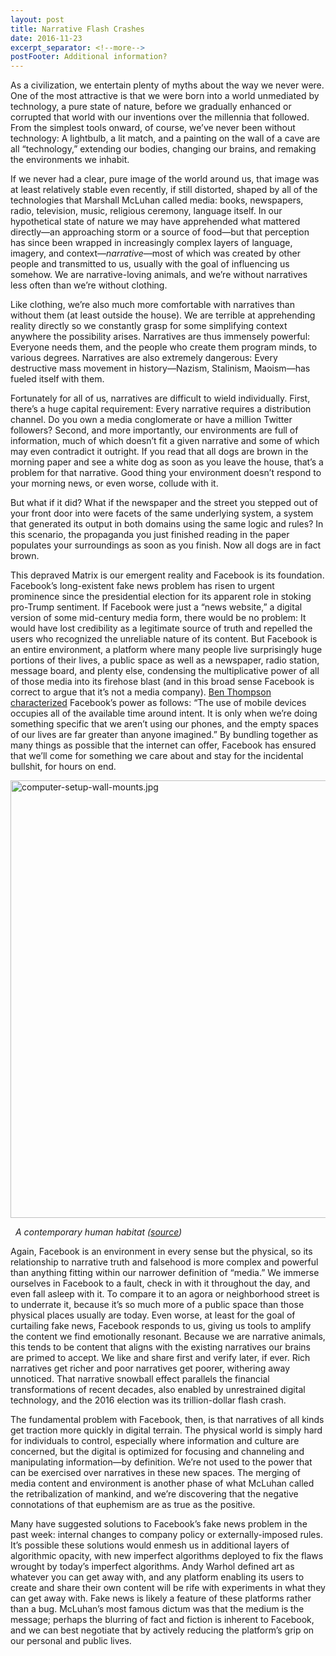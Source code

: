 ```yaml
---
layout: post
title: Narrative Flash Crashes
date: 2016-11-23
excerpt_separator: <!--more-->
postFooter: Additional information?
---
```


As a civilization, we entertain plenty of myths about the way we never were. One of the most attractive is that we were born into a world unmediated by technology, a pure state of nature, before we gradually enhanced or corrupted that world with our inventions over the millennia that followed. From the simplest tools onward, of course, we’ve never been without technology: A lightbulb, a lit match, and a painting on the wall of a cave are all “technology,” extending our bodies, changing our brains, and remaking the environments we inhabit.

If we never had a clear, pure image of the world around us, that image was at least relatively stable even recently, if still distorted, shaped by all of the technologies that Marshall McLuhan called media: books, newspapers, radio, television, music, religious ceremony, language itself. In our hypothetical state of nature we may have apprehended what mattered directly—an approaching storm or a source of food—but that perception has since been wrapped in increasingly complex layers of language, imagery, and context—<em>narrative</em>—most of which was created by other people and transmitted to us, usually with the goal of influencing us somehow. We are narrative-loving animals, and we’re without narratives less often than we’re without clothing.

Like clothing, we’re also much more comfortable with narratives than without them (at least outside the house). We are terrible at apprehending reality directly so we constantly grasp for some simplifying context anywhere the possibility arises. Narratives are thus immensely powerful: Everyone needs them, and the people who create them program minds, to various degrees. Narratives are also extremely dangerous: Every destructive mass movement in history—Nazism, Stalinism, Maoism—has fueled itself with them.

Fortunately for all of us, narratives are difficult to wield individually. First, there’s a huge capital requirement: Every narrative requires a distribution channel. Do you own a media conglomerate or have a million Twitter followers? Second, and more importantly, our environments are full of information, much of which doesn’t fit a given narrative and some of which may even contradict it outright. If you read that all dogs are brown in the morning paper and see a white dog as soon as you leave the house, that’s a problem for that narrative. Good thing your environment doesn’t respond to your morning news, or even worse, collude with it.

But what if it did? What if the newspaper and the street you stepped out of your front door into were facets of the same underlying system, a system that generated its output in both domains using the same logic and rules? In this scenario, the propaganda you just finished reading in the paper populates your surroundings as soon as you finish. Now all dogs are in fact brown.

This depraved Matrix is our emergent reality and Facebook is its foundation. Facebook’s long-existent fake news problem has risen to urgent prominence since the presidential election for its apparent role in stoking pro-Trump sentiment. If Facebook were just a “news website,” a digital version of some mid-century media form, there would be no problem: It would have lost credibility as a legitimate source of truth and repelled the users who recognized the unreliable nature of its content. But Facebook is an entire environment, a platform where many people live surprisingly huge portions of their lives, a public space as well as a newspaper, radio station, message board, and plenty else, condensing the multiplicative power of all of those media into its firehose blast (and in this broad sense Facebook is correct to argue that it’s not a media company). <a href="https://stratechery.com/2015/the-facebook-epoch/">Ben Thompson characterized</a> Facebook’s power as follows: “The use of mobile devices occupies all of the available time around intent. It is only when we’re doing something specific that we aren’t using our phones, and the empty spaces of our lives are far greater than anyone imagined.” By bundling together as many things as possible that the internet can offer, Facebook has ensured that we’ll come for something we care about and stay for the incidental bullshit, for hours on end.

<img class="alignnone size-full wp-image-1338" src="https://kneelingbus.files.wordpress.com/2016/11/computer-setup-wall-mounts.jpg" alt="computer-setup-wall-mounts.jpg" width="1200" height="700" />

<em>  A contemporary human habitat (<a href="https://www.pinterest.com/ahmetddr/setup/">source</a>)</em>

Again, Facebook is an environment in every sense but the physical, so its relationship to narrative truth and falsehood is more complex and powerful than anything fitting within our narrower definition of “media.” We immerse ourselves in Facebook to a fault, check in with it throughout the day, and even fall asleep with it. To compare it to an agora or neighborhood street is to underrate it, because it’s so much more of a public space than those physical places usually are today. Even worse, at least for the goal of curtailing fake news, Facebook responds to us, giving us tools to amplify the content we find emotionally resonant. Because we are narrative animals, this tends to be content that aligns with the existing narratives our brains are primed to accept. We like and share first and verify later, if ever. Rich narratives get richer and poor narratives get poorer, withering away unnoticed. That narrative snowball effect parallels the financial transformations of recent decades, also enabled by unrestrained digital technology, and the 2016 election was its trillion-dollar flash crash.

The fundamental problem with Facebook, then, is that narratives of all kinds get traction more quickly in digital terrain. The physical world is simply hard for individuals to control, especially where information and culture are concerned, but the digital is optimized for focusing and channeling and manipulating information—by definition. We’re not used to the power that can be exercised over narratives in these new spaces. The merging of media content and environment is another phase of what McLuhan called the retribalization of mankind, and we’re discovering that the negative connotations of that euphemism are as true as the positive.

Many have suggested solutions to Facebook’s fake news problem in the past week: internal changes to company policy or externally-imposed rules. It’s possible these solutions would enmesh us in additional layers of algorithmic opacity, with new imperfect algorithms deployed to fix the flaws wrought by today’s imperfect algorithms. Andy Warhol defined art as whatever you can get away with, and any platform enabling its users to create and share their own content will be rife with experiments in what they can get away with. Fake news is likely a feature of these platforms rather than a bug. McLuhan’s most famous dictum was that the medium is the message; perhaps the blurring of fact and fiction is inherent to Facebook, and we can best negotiate that by actively reducing the platform’s grip on our personal and public lives.
